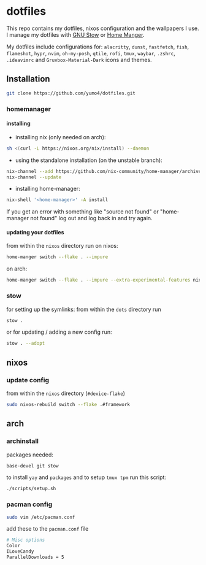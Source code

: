 # dotfiles

This repo contains my dotfiles, nixos configuration and the wallpapers I use.
I manage my dotfiles with [GNU Stow](https://www.gnu.org/software/stow/) or [Home Manger](https://nix-community.github.io/home-manager/).

My dotfiles include configurations for: `alacritty`, `dunst`, `fastfetch`, `fish`, `flameshot`, `hypr`, `nvim`, `oh-my-posh`, `qtile`, `rofi`, `tmux`, `waybar`, `.zshrc`, `.ideavimrc` and `Gruvbox-Material-Dark` icons and themes.

## Installation
```bash
git clone https://github.com/yumo4/dotfiles.git
```
### homemanager
#### installing 
- installing nix (only needed on arch):
```bash
sh <(curl -L https://nixos.org/nix/install) --daemon
```
- using the standalone installation (on the unstable branch):
```bash
nix-channel --add https://github.com/nix-community/home-manager/archive/master.tar.gz home-manager
nix-channel --update
```
- installing home-manager:
```bash
nix-shell '<home-manager>' -A install
```
If you get an error with something like "source not found" or "home-manager not found" log out and log back in and try again.
#### updating your dotfiles
from within the `nixos` directory run
on nixos:
```bash
home-manger switch --flake . --impure
```
on arch:
```bash
home-manger switch --flake . --impure --extra-experimental-features nix-command --extra-experimental-features flakes
```

### stow
for setting up the symlinks: from within the `dots` directory run
```bash
stow .
```
or for updating / adding a new config run:
```bash
stow . --adopt
```

## nixos

### update config
from within the `nixos` directory (`#device-flake`)
```bash
sudo nixos-rebuild switch --flake .#framework
```

## arch
### archinstall
packages needed:
```bash
base-devel git stow
```
to install `yay` and `packages` and to setup `tmux tpm` run this script:
```bash
./scripts/setup.sh
```

### pacman config
```bash
sudo vim /etc/pacman.conf
```
add these to the `pacman.conf` file
```bash
# Misc options
Color
ILoveCandy
ParallelDownloads = 5
```

